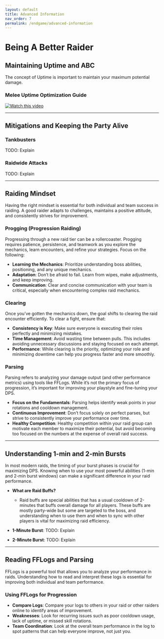 ```yaml
---  
layout: default  
title: Advanced Information
nav_order: 7  
permalink: /endgame/advanced-information
---  
```


# Being A Better Raider

## Maintaining Uptime and ABC
The concept of Uptime is important to maintain your maximum potential damage. 

### Melee Uptime Optimization Guide
[![Watch this video](https://img.youtube.com/vi/xungzaoKoC4/0.jpg)](https://www.youtube.com/watch?v=xungzaoKoC4)

---

## Mitigations and Keeping the Party Alive
### Tankbusters
TODO: Explain
### Raidwide Attacks
TODO: Explain

---
## Raiding Mindset
Having the right mindset is essential for both individual and team success in raiding. A good raider adapts to challenges, maintains a positive attitude, and consistently strives for improvement.

### **Progging (Progression Raiding)**

Progressing through a new raid tier can be a rollercoaster. Progging requires patience, persistence, and teamwork as you explore the mechanics, learn encounters, and refine your strategies. Focus on the following:
- **Learning the Mechanics**: Prioritize understanding boss abilities, positioning, and any unique mechanics.
- **Adaptation**: Don’t be afraid to fail. Learn from wipes, make adjustments, and keep improving.
- **Communication**: Clear and concise communication with your team is critical, especially when encountering complex raid mechanics.

### **Clearing**

Once you’ve gotten the mechanics down, the goal shifts to clearing the raid encounter efficiently. To clear a fight, ensure that:
- **Consistency is Key**: Make sure everyone is executing their roles perfectly and minimizing mistakes.
- **Time Management**: Avoid wasting time between pulls. This includes avoiding unnecessary discussions and staying focused on each attempt.
- **Performance**: While clearing is the priority, optimizing your role and minimizing downtime can help you progress faster and more smoothly.

### **Parsing**

Parsing refers to analyzing your damage output (and other performance metrics) using tools like FFLogs. While it’s not the primary focus of progression, it’s important for improving your playstyle and fine-tuning your DPS.

- **Focus on the Fundamentals**: Parsing helps identify weak points in your rotations and cooldown management.
- **Continuous Improvement**: Don’t focus solely on perfect parses, but strive to consistently improve your performance over time.
- **Healthy Competition**: Healthy competition within your raid group can motivate each member to maximize their potential, but avoid becoming too focused on the numbers at the expense of overall raid success.

---

## Understanding 1-min and 2-min Bursts

In most modern raids, the timing of your burst phases is crucial for maximizing DPS. Knowing when to use your most powerful abilities (1-min and 2-min burst windows) can make a significant difference in your raid performance.

- **What are Raid Buffs?**
  - Raid buffs are special abilities that has a usual cooldown of 2-minutes that buffs overall damage for all players. These buffs are mostly party-wide but some are targeted to the boss, and understanding when to use them and when to sync with other players is vital for maximizing raid efficiency.

- **1-Minute Burst**: TODO: Explain 
  
- **2-Minute Burst**: TODO: Explain

---

## Reading FFLogs and Parsing
FFLogs is a powerful tool that allows you to analyze your performance in raids. Understanding how to read and interpret these logs is essential for improving both individual and team performance.

### **Using FFLogs for Progression**
- **Compare Logs**: Compare your logs to others in your raid or other raiders online to identify areas of improvement.
- **Weaknesses**: Look for recurring issues such as poor cooldown usage, lack of uptime, or missed skill rotations.
- **Team Coordination**: Look at the overall team performance in the log to spot patterns that can help everyone improve, not just you.

